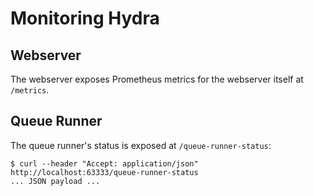 # Monitoring Hydra

## Webserver

The webserver exposes Prometheus metrics for the webserver itself at `/metrics`.

## Queue Runner

The queue runner's status is exposed at `/queue-runner-status`:

```console
$ curl --header "Accept: application/json" http://localhost:63333/queue-runner-status
... JSON payload ...
```


